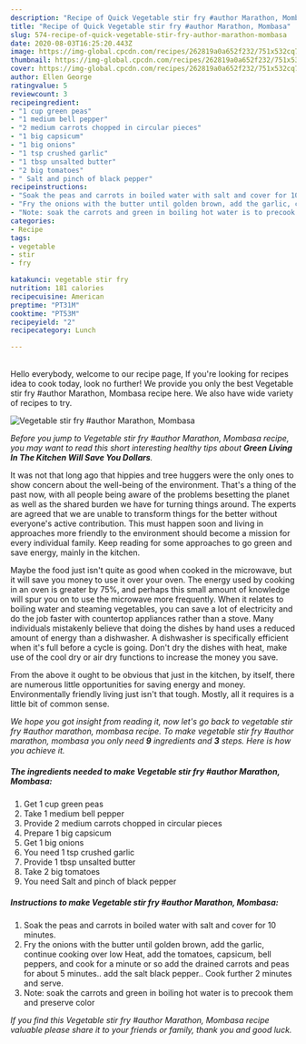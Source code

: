 ```yaml
---
description: "Recipe of Quick Vegetable stir fry #author Marathon, Mombasa"
title: "Recipe of Quick Vegetable stir fry #author Marathon, Mombasa"
slug: 574-recipe-of-quick-vegetable-stir-fry-author-marathon-mombasa
date: 2020-08-03T16:25:20.443Z
image: https://img-global.cpcdn.com/recipes/262819a0a652f232/751x532cq70/vegetable-stir-fry-author-marathon-mombasa-recipe-main-photo.jpg
thumbnail: https://img-global.cpcdn.com/recipes/262819a0a652f232/751x532cq70/vegetable-stir-fry-author-marathon-mombasa-recipe-main-photo.jpg
cover: https://img-global.cpcdn.com/recipes/262819a0a652f232/751x532cq70/vegetable-stir-fry-author-marathon-mombasa-recipe-main-photo.jpg
author: Ellen George
ratingvalue: 5
reviewcount: 3
recipeingredient:
- "1 cup green peas"
- "1 medium bell pepper"
- "2 medium carrots chopped in circular pieces"
- "1 big capsicum"
- "1 big onions"
- "1 tsp crushed garlic"
- "1 tbsp unsalted butter"
- "2 big tomatoes"
- " Salt and pinch of black pepper"
recipeinstructions:
- "Soak the peas and carrots in boiled water with salt and cover for 10 minutes."
- "Fry the onions with the butter until golden brown, add the garlic, continue cooking over low Heat, add the tomatoes, capsicum, bell peppers, and cook for a minute or so add the drained carrots and peas for about 5 minutes.. add the salt black pepper.. Cook further 2 minutes and serve."
- "Note: soak the carrots and green in boiling hot water is to precook them and preserve color"
categories:
- Recipe
tags:
- vegetable
- stir
- fry

katakunci: vegetable stir fry 
nutrition: 181 calories
recipecuisine: American
preptime: "PT31M"
cooktime: "PT53M"
recipeyield: "2"
recipecategory: Lunch

---
```

<br>
Hello everybody, welcome to our recipe page, If you're looking for recipes idea to cook today, look no further! We provide you only the best Vegetable stir fry #author Marathon, Mombasa recipe here. We also have wide variety of recipes to try.
<br>


![Vegetable stir fry #author Marathon, Mombasa](https://img-global.cpcdn.com/recipes/262819a0a652f232/751x532cq70/vegetable-stir-fry-author-marathon-mombasa-recipe-main-photo.jpg)

<i>Before you jump to Vegetable stir fry #author Marathon, Mombasa recipe, you may want to read this short interesting healthy tips about 
<strong>Green Living In The Kitchen Will Save You Dollars</strong>.</i>
</br>

It was not that long ago that hippies and tree huggers were the only ones to show concern about the well-being of the environment. That's a thing of the past now, with all people being aware of the problems besetting the planet as well as the shared burden we have for turning things around. The experts are agreed that we are unable to transform things for the better without everyone's active contribution. This must happen soon and living in approaches more friendly to the environment should become a mission for every individual family. Keep reading for some approaches to go green and save energy, mainly in the kitchen.

Maybe the food just isn't quite as good when cooked in the microwave, but it will save you money to use it over your oven. The energy used by cooking in an oven is greater by 75%, and perhaps this small amount of knowledge will spur you on to use the microwave more frequently. When it relates to boiling water and steaming vegetables, you can save a lot of electricity and do the job faster with countertop appliances rather than a stove. Many individuals mistakenly believe that doing the dishes by hand uses a reduced amount of energy than a dishwasher. A dishwasher is specifically efficient when it's full before a cycle is going. Don't dry the dishes with heat, make use of the cool dry or air dry functions to increase the money you save.

From the above it ought to be obvious that just in the kitchen, by itself, there are numerous little opportunities for saving energy and money. Environmentally friendly living just isn't that tough. Mostly, all it requires is a little bit of common sense.


<i>We hope you got insight from reading it, now let's go back to vegetable stir fry #author marathon, mombasa recipe. To make vegetable stir fry #author marathon, mombasa you only need <strong>9</strong> ingredients and <strong>3</strong> steps. Here is how you achieve it.
</i>

##### The ingredients needed to make Vegetable stir fry #author Marathon, Mombasa:

1. Get 1 cup green peas
1. Take 1 medium bell pepper
1. Provide 2 medium carrots chopped in circular pieces
1. Prepare 1 big capsicum
1. Get 1 big onions
1. You need 1 tsp crushed garlic
1. Provide 1 tbsp unsalted butter
1. Take 2 big tomatoes
1. You need  Salt and pinch of black pepper


##### Instructions to make Vegetable stir fry #author Marathon, Mombasa:

1. Soak the peas and carrots in boiled water with salt and cover for 10 minutes.
1. Fry the onions with the butter until golden brown, add the garlic, continue cooking over low Heat, add the tomatoes, capsicum, bell peppers, and cook for a minute or so add the drained carrots and peas for about 5 minutes.. add the salt black pepper.. Cook further 2 minutes and serve.
1. Note: soak the carrots and green in boiling hot water is to precook them and preserve color


<i>If you find this Vegetable stir fry #author Marathon, Mombasa recipe valuable please share it to your friends or family, thank you and good luck.</i>
